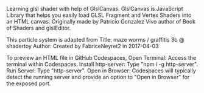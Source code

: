 Learning glsl shader with help of GlslCanvas. GlslCanvas is JavaScript Library that helps you easily load GLSL Fragment and Vertex Shaders into an HTML canvas. Originally made by Patricio Gonzalez Vivo author of Book of Shaders and glslEditor.

This particle system is adapted from 
Title: maze worms / graffitis 3b @ shadertoy Author: Created by FabriceNeyret2 in 2017-04-03


To preview an HTML file in GitHub Codespaces, Open Terminal: Access the terminal within Codespaces. Install http-server: Type "npm i -g http-server". Run Server: Type "http-server". Open in Browser: Codespaces will typically detect the running server and provide an option to "Open in Browser" for the exposed port.
